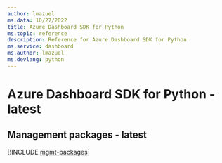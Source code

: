 ```yaml
---
author: lmazuel
ms.data: 10/27/2022
title: Azure Dashboard SDK for Python
ms.topic: reference
description: Reference for Azure Dashboard SDK for Python
ms.service: dashboard
ms.author: lmazuel
ms.devlang: python
---
```

# Azure Dashboard SDK for Python - latest

## Management packages - latest
[!INCLUDE [mgmt-packages](dashboard-mgmt-index.md)]